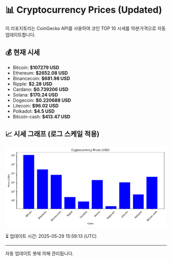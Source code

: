 
# 📊 Cryptocurrency Prices (Updated)

이 리포지토리는 CoinGecko API를 사용하여 코인 TOP 10 시세를 10분가격으로 자동 업데이트합니다.

## 💰 현재 시세
- Bitcoin: **$107279 USD**
- Ethereum: **$2652.08 USD**
- Binancecoin: **$681.98 USD**
- Ripple: **$2.28 USD**
- Cardano: **$0.739206 USD**
- Solana: **$170.24 USD**
- Dogecoin: **$0.220688 USD**
- Litecoin: **$96.02 USD**
- Polkadot: **$4.5 USD**
- Bitcoin-cash: **$413.47 USD**

## 📈 시세 그래프 (로그 스케일 적용)
![Crypto Prices](crypto_prices.png)

⏳ 업데이트 시간: 2025-05-29 15:59:13 (UTC)

---
자동 업데이트 봇에 의해 관리됩니다.
